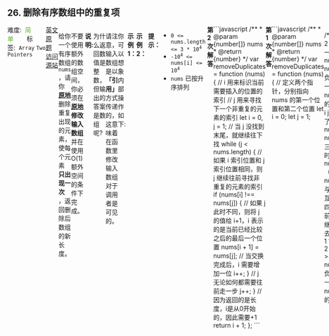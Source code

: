 <div style="font-size: 20px; margin-bottom: 15px; font-weight: bold;">26. 删除有序数组中的重复项</div>
<div style="display: flex; font-size: 14px; justify-content: space-between;"><div><span style="margin-right: 30px;">难度:&nbsp;&nbsp;<label style="color: rgb(90, 183, 38);">简单</label></span><span style="margin-right: 30px;">标签:&nbsp;&nbsp;<code>Array</code>&nbsp;<code>Two Pointers</code></span></div><div><span style="margin-right: 15px;"><a href="https://leetcode.com/problems/remove-duplicates-from-sorted-array/">英文原题</a></span><span><a href="https://leetcode-cn.com/problems/remove-duplicates-from-sorted-array/">访问源站</a></span></div>
<hr style="height: 1px; margin: 1em 0px;" />
<p>给你一个有序数组 <code>nums</code> ，请你<strong><a href="http://baike.baidu.com/item/%E5%8E%9F%E5%9C%B0%E7%AE%97%E6%B3%95" target="_blank"> 原地</a></strong> 删除重复出现的元素，使每个元素 <strong>只出现一次</strong> ，返回删除后数组的新长度。</p>

<p>不要使用额外的数组空间，你必须在 <strong><a href="https://baike.baidu.com/item/%E5%8E%9F%E5%9C%B0%E7%AE%97%E6%B3%95" target="_blank">原地 </a>修改输入数组 </strong>并在使用 O(1) 额外空间的条件下完成。</p>

<p> </p>

<p><strong>说明:</strong></p>

<p>为什么返回数值是整数，但输出的答案是数组呢?</p>

<p>请注意，输入数组是以<strong>「引用」</strong>方式传递的，这意味着在函数里修改输入数组对于调用者是可见的。</p>

<p>你可以想象内部操作如下:</p>

<pre>
// <strong>nums</strong> 是以“引用”方式传递的。也就是说，不对实参做任何拷贝
int len = removeDuplicates(nums);

// 在函数里修改输入数组对于调用者是可见的。
// 根据你的函数返回的长度, 它会打印出数组中<strong> 该长度范围内</strong> 的所有元素。
for (int i = 0; i < len; i++) {
    print(nums[i]);
}
</pre>
 

<p><strong>示例 1：</strong></p>

<pre>
<strong>输入：</strong>nums = [1,1,2]
<strong>输出：</strong>2, nums = [1,2]
<strong>解释：</strong>函数应该返回新的长度 <strong><code>2</code></strong> ，并且原数组 <em>nums </em>的前两个元素被修改为 <strong><code>1</code></strong>, <strong><code>2 </code></strong><code>。</code>不需要考虑数组中超出新长度后面的元素。
</pre>

<p><strong>示例 2：</strong></p>

<pre>
<strong>输入：</strong>nums = [0,0,1,1,1,2,2,3,3,4]
<strong>输出：</strong>5, nums = [0,1,2,3,4]
<strong>解释：</strong>函数应该返回新的长度 <strong><code>5</code></strong> ， 并且原数组 <em>nums </em>的前五个元素被修改为 <strong><code>0</code></strong>, <strong><code>1</code></strong>, <strong><code>2</code></strong>, <strong><code>3</code></strong>, <strong><code>4</code></strong> 。不需要考虑数组中超出新长度后面的元素。
</pre>

<p> </p>

<p><strong>提示：</strong></p>

<ul>
	<li><code>0 &lt;= nums.length &lt;= 3 * 10<sup>4</sup></code></li>
	<li><code>-10<sup>4</sup> &lt;= nums[i] &lt;= 10<sup>4</sup></code></li>
	<li><code>nums</code> 已按升序排列</li>
</ul>

<p> </p>

<hr style="height: 1px; margin: 1em 0px;" />
<strong>第2次解答</strong>
```javascript
/**
 * @param {number[]} nums
 * @return {number}
 */
var removeDuplicates = function (nums) {
  // i 用来标识当前需要插入的位置的索引
  // j 用来寻找下一个非重复的元素的索引
  let i = 0,
    j = 1;
  // 当 j 没找到末尾，就继续往下找
  while (j < nums.length) {
    // 如果 i 索引位置和 j 索引位置相同，则 j 继续往前寻找非重复的元素的索引
    if (nums[i] !== nums[j]) {
      // 如果 j 此时不同，则将 j 的值给 i+1，i 表示的是当前已经比较之后的最后一个位置
      nums[i + 1] = nums[j];
      // 当交换完成后，i 需要增加一位
      i++;
    }
    // j 无论如何都需要往前走一步
    j++;
  }
  // 因为返回的是长度，i是从0开始的，因此需要+1
  return i + 1;
};
```
<hr style="height: 1px; margin: 1em 0px;" />
<strong>第1次解答</strong>
```javascript
/**
 * @param {number[]} nums
 * @return {number}
 */
var removeDuplicates = function (nums) {
  // 定义两个指针，分别指向 nums 的第一个位置和第二个位置
  let i = 0;
  let j = 1;

  /*
            1 1 1 2 2 2 3 3 3
    第一步   i j->               nums[i] >= nums[j]，j 负责去找第一个比 nums[i] 大的值
    第二步   i     j             此时找到了第一个 nums[i] < nums[j]
    第三步   i x   j             此时 nums[i+1]（记作nums[x]），与 nums[j] 互换位置
    第四步     i   j             i 往前走一步，继续比较下去
    此时     1 2 1 1 2 2 2 2 2   nums[i] >= nums[j]，j 负责去找第一个比 nums[i] 大的值
  */

  // 当 j 走到 nums 尾部时，意味着整个数组都替换完了
  while (j < nums.length) {
    if (nums[i] >= nums[j]) {
      // j 负责去找第一个比 nums[i] 大的值
      j++;
    } else {
      // 互换位置
      const temp = nums[i + 1];
      nums[i + 1] = nums[j];
      nums[j] = temp;
      // i 往前走一步
      i++;
    }
  }
  // 因为返回的是长度，而 i 为索引，因此需要 +1 后返回。
  return ++i;
};
```
